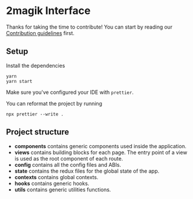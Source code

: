# 2magik Interface

Thanks for taking the time to contribute!
You can start by reading our [Contribution guidelines](CONTRIBUTING.md) first.

## Setup

Install the dependencies

```shell
yarn
yarn start
```

Make sure you've configured your IDE with `prettier`.

You can reformat the project by running

```shell
npx prettier --write .
```

## Project structure

- **components** contains generic components used inside the application.
- **views** contains building blocks for each page. The entry point of a view is used as the root component of each route.
- **config** contains all the config files and ABIs.
- **state** contains the redux files for the global state of the app.
- **contexts** contains global contexts.
- **hooks** contains generic hooks.
- **utils** contains generic utilities functions.
